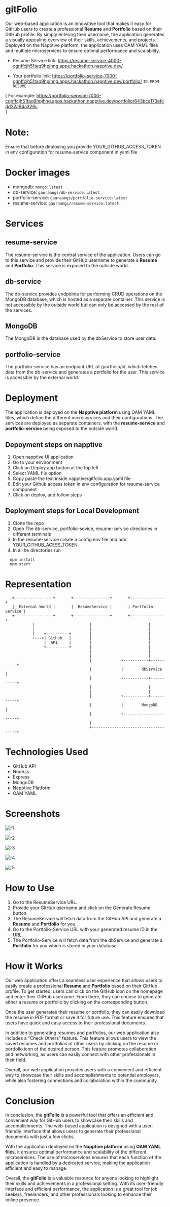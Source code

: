 # gitFolio 
Our web-based application is an innovative tool that makes it easy for GitHub users to create a professional **Resume** and **Portfolio** based on their GitHub profile. By simply entering their username, the application generates a visually appealing overview of their skills, achievements, and projects. Deployed on the Napptive platform, the application uses OAM YAML files and multiple microservices to ensure optimal performance and scalability.

- Resume Service link: 
https://resume-service-4000-cgnffcjh51taq9hpjhng.apps.hackathon.napptive.dev/

- Your portfolio link: 
https://portfolio-service-7000-cgnffcjh51taq9hpjhng.apps.hackathon.napptive.dev/portfolio/ `ID FROM RESUME`

[ For example: 
https://portfolio-service-7000-cgnffcjh51taq9hpjhng.apps.hackathon.napptive.dev/portfolio/643bca173efcdd32a94a326c	
]

# Note: 
Ensure that before deploying you provide YOUR_GITHUB_ACCESS_TOKEN in env configuration for resume-service component in yaml file

# Docker images
- mongodb: ```mongo:latest```
- db-service: ```gauraangs/db-service:latest```
- portfolio-service: ```gauraangs/portfolio-service:latest```
- resume-service: ```gauraangs/resume-service:latest```

# Services
## resume-service
The resume-service is the central service of the application. Users can go to this service and provide their GitHub username to generate a **Resume** and **Portfolio**. This service is exposed to the outside world.

## db-service
The db-service provides endpoints for performing CRUD operations on the MongoDB database, which is hosted as a separate container. This service is not accessible by the outside world but can only be accessed by the rest of the services.

## MongoDB
The MongoDB is the database used by the dbService to store user data.

## portfolio-service
The portfolio-service has an endpoint URL of /portfolio/id, which fetches data from the db-service and generates a portfolio for the user. This service is accessible by the external world.


# Deployment
The application is deployed on the **Napptive platform** using OAM YAML files, which define the different microservices and their configurations. The services are deployed as separate containers, with the **resume-service** and **portfolio-service** being exposed to the outside world.

## Depoyment steps on napptive
1. Open napptive UI application
2. Go to your environment
3. Click on Deploy app button at the top left
4. Select YAML file option
5. Copy paste the text inside napptive/gitfolio.app.yaml file
6. Edit your Github access token in env configuration for resume-service component
7. Click on deploy, and follow steps

## Deployment steps for Local Development
1. Clone the repo
2. Open The db-service, portfolio-sevice, resume-service directories in different terminals
3. In the resume-service create a config.env file and add YOUR_GITHUB_ACESS_TOKEN
4. In all he directories run
```
  npm install
  npm start
``` 

# Representation
```
   +-----------------+       +----------------+       +---------------+
   |  External World |       |  ResumeService |       | Portfolio-Service |
   +-----------------+       +----------------+       +---------------+
            |                        |                         |
            |                        |                         |
            |    +----------+        |                         |
            +--->| GitHub   |        |                         |
                 |  API     |        |                         |
                 +----------+        |                         |
                                     |                         |
                                     |                         |
                                     |             +-----------+-----------+
                                     |             |        dbService        |
                                     |             +-----------+-----------+
                                     |                         |
                                     |                         |
                                     |             +-----------+-----------+
                                     |             |        MongoDB         |
                                     |             +-----------------------+
                                     |                                    
                                     +-------------------------------------+

```

# Technologies Used
- GitHub API
- Node.js
- Express
- MongoDB
- Napptive Platform
- OAM YAML



# Screenshots 


![r1](https://user-images.githubusercontent.com/108334168/232288153-209a3e2a-a7ec-44cd-b8a6-76144827855d.png)


![r2](https://user-images.githubusercontent.com/108334168/232288178-eab5ba54-979c-4056-827c-4407050a1ce9.png)


![r3](https://user-images.githubusercontent.com/108334168/232288188-e0854684-39f4-466e-96de-a8b6fa76b972.png)


![r4](https://user-images.githubusercontent.com/108334168/232288206-36d31045-b84c-4d9e-b196-849ec88c336a.png)


![r5](https://user-images.githubusercontent.com/108334168/232288210-ec5991ea-291b-4105-99ec-12a9b8c9263f.png)


# How to Use
1. Go to the ResumeService URL.
2. Provide your GitHub username and click on the Generate Resume button.
3. The ResumeService will fetch data from the GitHub API and generate a **Resume** and **Portfolio** for you.
4. Go to the Portfolio-Service URL with your generated resume ID in the URL.
5. The Portfolio-Service will fetch data from the dbService and generate a **Portfolio** for you which is stored in your database.


# How it Works
Our web application offers a seamless user experience that allows users to easily create a professional **Resume** and **Portfolio** based on their GitHub profile. To get started, users can click on the GitHub icon on the homepage and enter their GitHub username. From there, they can choose to generate either a resume or portfolio by clicking on the corresponding button.

Once the user generates their resume or portfolio, they can easily download the resume in PDF format or save it for future use. This feature ensures that users have quick and easy access to their professional documents.

In addition to generating resumes and portfolios, our web application also includes a "Check Others" feature. This feature allows users to view the saved resumes and portfolios of other users by clicking on the resume or portfolio icon of the desired person. This feature promotes collaboration and networking, as users can easily connect with other professionals in their field.

Overall, our web application provides users with a convenient and efficient way to showcase their skills and accomplishments to potential employers, while also fostering connections and collaboration within the community.


# Conclusion
In conclusion, the **gitFolio** is a powerful tool that offers an efficient and convenient way for GitHub users to showcase their skills and accomplishments. The web-based application is designed with a user-friendly interface that allows users to generate their professional documents with just a few clicks.

With the application deployed on the **Napptive platform** using **OAM YAML files**, it ensures optimal performance and scalability of the different microservices. The use of microservices ensures that each function of the application is handled by a dedicated service, making the application efficient and easy to manage.

Overall, the **gitFolio** is a valuable resource for anyone looking to highlight their skills and achievements in a professional setting. With its user-friendly interface and efficient performance, the application is a great tool for job seekers, freelancers, and other professionals looking to enhance their online presence.
